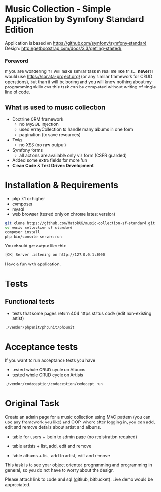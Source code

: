 # Music Collection - Simple Application by Symfony Standard Edition

Application is based on https://github.com/symfony/symfony-standard
Design: http://getbootstrap.com/docs/3.3/getting-started/

### Foreword
If you are wondering if I will make similar task in real life like this... **never!** I would use 
https://sonata-project.org/ (or any similar framework for CRUD operations), but than it will be boring and you will 
know nothing about my programming skills cos this task can be completed without writing of single line of code.

## What is used to music collection
 * Doctrine ORM framework
    * no MySQL injection
    * used ArrayCollection to handle many albums in one form
    * pagination (to save resources)
 * Twig
    * no XSS (no raw output)
 * Symfony forms
    * all actions are available only via form (CSFR guarded)
 * Added some extra fields for more fun
 * **Clean Code** & **Test Driven Development**

# Installation & Requirements
* php 7.1 or higher
* composer
* mysql
* web browser (tested only on chrome latest version)

```bash
git clone https://github.com/MatokUK/music-collection-sf-standard.git
cd music-collection-sf-standard
composer install
php bin/console server:run
```
You should get output like this:

```bash
[OK] Server listening on http://127.0.0.1:8000 
```

Have a fun with application.
# Tests


## Functional tests

 - tests that some pages return 404 https status code (edit non-existing artist)

```bash
./vendor/phpunit/phpunit/phpunit
```

# Acceptance tests
If you want to run acceptance tests you have 
 - tested whole CRUD cycle on Albums
 - tested whole CRUD cycle on Artists

```bash
./vendor/codeception/codeception/codecept run 
```

# Original Task

Create an admin page for a music collection using MVC pattern (you can use any framework you like) and OOP, where after logging in, you can add, edit and remove details about artist and albums.

- table for users + login to admin page (no registration required)

- table artists + list, add, edit and remove

- table albums + list, add to artist, edit and remove

This task is to see your object oriented programming and programming in general, so you do not have to worry about the design.

Please attach link to code and sql (github, bitbucket). Live demo would be appreciated.